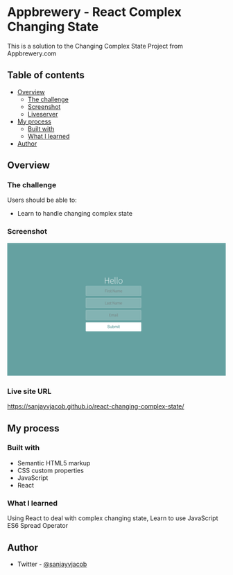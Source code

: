 # Appbrewery - React Complex Changing State

This is a solution to the Changing Complex State Project from Appbrewery.com

## Table of contents

- [Overview](#overview)
  - [The challenge](#the-challenge)
  - [Screenshot](#screenshot)
  - [Liveserver](#livesiteURL)
- [My process](#my-process)
  - [Built with](#built-with)
  - [What I learned](#what-i-learned)
- [Author](#author)

## Overview

### The challenge

Users should be able to:

- Learn to handle changing complex state

### Screenshot

![](./Screenshot.png)

### Live site URL

https://sanjayvjacob.github.io/react-changing-complex-state/

## My process

### Built with

- Semantic HTML5 markup
- CSS custom properties
- JavaScript
- React

### What I learned

Using React to deal with complex changing state, Learn to use JavaScript ES6 Spread Operator

## Author

- Twitter - [@sanjayvjacob](https://www.twitter.com/sanjayvjacob)
